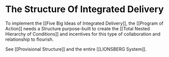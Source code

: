 # The Structure Of Integrated Delivery

To implement the [[Five Big Ideas of Integrated Delivery]], the [[Program of Action]] needs a Structure purpose-built to create the [[Total Nested Hierarchy of Conditions]] and incentives for this type of collaboration and relationship to flourish. 

See [[Provisional Structure]] and the entire [[LIONSBERG System]]. 